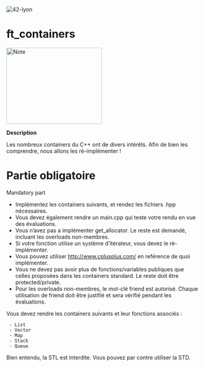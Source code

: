 ![42-lyon](https://user-images.githubusercontent.com/45235527/106354618-6ec65a00-62f3-11eb-8688-ba9e0f4e77de.jpg)

# ft_containers

<img alt="Note" src="https://user-images.githubusercontent.com/45235527/96753610-698e7080-13d0-11eb-9461-d3351c9208d7.png" width="250" height="200" />

<strong>Description</strong>

Les nombreux containers du C++ ont de divers intérêts. Afin de bien les comprendre, nous allons les ré-implémenter !


# Partie obligatoire

Mandatory part

- Implémentez les containers suivants, et rendez les fichiers <container>.hpp nécessaires.
- Vous devez également rendre un main.cpp qui teste votre rendu en vue des évaluations.
- Vous n’avez pas a implémenter get_allocator. Le reste est demandé, incluant les
overloads non-membres.
- Si votre fonction utilise un système d’itérateur, vous devez le ré-implémenter.
- Vous pouvez utiliser http://www.cplusplus.com/ en reférence de quoi implémenter.
- Vous ne devez pas avoir plus de fonctions/variables publiques que celles proposées
dans les containers standard. Le reste doit être protected/private.
- Pour les overloads non-membres, le mot-clé friend est autorisé. Chaque utilisation
de friend doit être justifié et sera vérifié pendant les évaluations.
  
Vous devez rendre les containers suivants et leur fonctions associés :
 
 ```
  - List
  - Vector
  - Map
  - Stack
  - Queue
 ```
  
Bien entendu, la STL est interdite. Vous pouvez par contre utiliser la STD.
